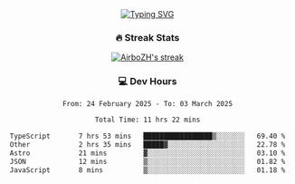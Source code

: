 
<div align="center">
  <a href="https://git.io/typing-svg"><img src="https://readme-typing-svg.demolab.com?font=Fira+Code&size=30&pause=1000&color=33F7F5&center=true&vCenter=true&width=435&lines=Hi+there+%F0%9F%91%8B+I+am+AirboZH+;Welcome+to+my+Github" alt="Typing SVG" /></a>

<h3>🔥 Streak Stats</h3>

<!-- GitHub Readme Streak Stats - https://github.com/DenverCoder1/github-readme-streak-stats -->
<p>
  <a href="https://github.com/DenverCoder1/github-readme-streak-stats">
    <img title="🔥 Get streak stats for your profile at git.io/streak-stats" alt="AirboZH's streak" src="https://streak-stats.demolab.com/?user=AirboZH&theme=monokai-metallian&hide_border=true"/>
  </a>
</p>

<h3>💻 Dev Hours</h3>
<!--START_SECTION:waka-->

```txt
From: 24 February 2025 - To: 03 March 2025

Total Time: 11 hrs 22 mins

TypeScript       7 hrs 53 mins   █████████████████▒░░░░░░░   69.40 %
Other            2 hrs 35 mins   █████▓░░░░░░░░░░░░░░░░░░░   22.78 %
Astro            21 mins         ▓░░░░░░░░░░░░░░░░░░░░░░░░   03.10 %
JSON             12 mins         ▒░░░░░░░░░░░░░░░░░░░░░░░░   01.82 %
JavaScript       8 mins          ▒░░░░░░░░░░░░░░░░░░░░░░░░   01.18 %
```

<!--END_SECTION:waka-->
</div>  
